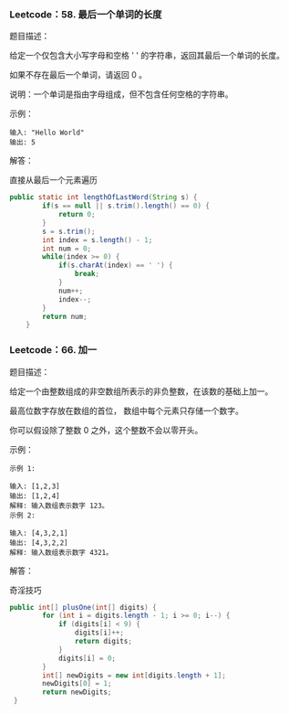 ### Leetcode：58. 最后一个单词的长度

题目描述：

给定一个仅包含大小写字母和空格 ' ' 的字符串，返回其最后一个单词的长度。

如果不存在最后一个单词，请返回 0 。

说明：一个单词是指由字母组成，但不包含任何空格的字符串。



示例：

```
输入: "Hello World"
输出: 5
```



解答：

直接从最后一个元素遍历

```java
public static int lengthOfLastWord(String s) {
        if(s == null || s.trim().length() == 0) {
            return 0;
        }
        s = s.trim();
        int index = s.length() - 1;
        int num = 0;
        while(index >= 0) {
            if(s.charAt(index) == ' ') {
                break;
            }
            num++;
            index--;
        }
        return num;
    }
```



### Leetcode：66. 加一

题目描述：

给定一个由整数组成的非空数组所表示的非负整数，在该数的基础上加一。

最高位数字存放在数组的首位， 数组中每个元素只存储一个数字。

你可以假设除了整数 0 之外，这个整数不会以零开头。



示例：

```
示例 1:

输入: [1,2,3]
输出: [1,2,4]
解释: 输入数组表示数字 123。
示例 2:

输入: [4,3,2,1]
输出: [4,3,2,2]
解释: 输入数组表示数字 4321。
```



解答：

奇淫技巧

```java
public int[] plusOne(int[] digits) {
        for (int i = digits.length - 1; i >= 0; i--) {
            if (digits[i] < 9) {
                digits[i]++;
                return digits;
            }
            digits[i] = 0;
        }
        int[] newDigits = new int[digits.length + 1];
        newDigits[0] = 1;
        return newDigits;
 }
```

